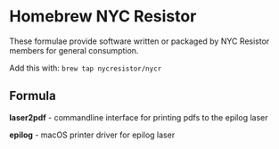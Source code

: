 
# Homebrew NYC Resistor

These formulae provide software written or packaged by NYC Resistor members
for general consumption.

Add this with: `brew tap nycresistor/nycr`

## Formula

**laser2pdf** - commandline interface for printing pdfs to the epilog laser

**epilog** - macOS printer driver for epilog laser

